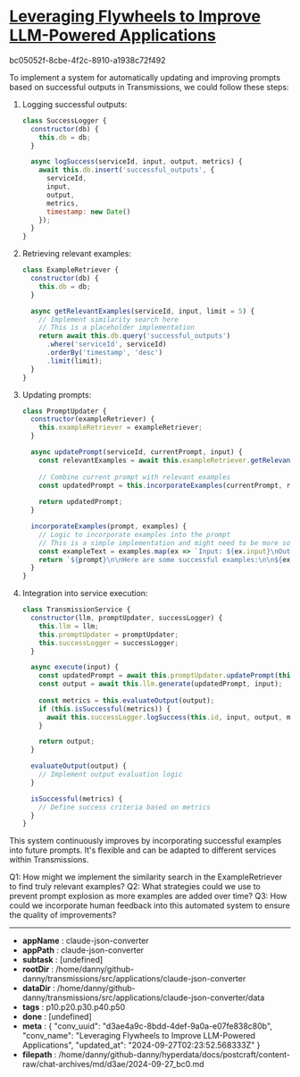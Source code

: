 # [Leveraging Flywheels to Improve LLM-Powered Applications](https://claude.ai/chat/d3ae4a9c-8bdd-4def-9a0a-e07fe838c80b)

bc05052f-8cbe-4f2c-8910-a1938c72f492

 To implement a system for automatically updating and improving prompts based on successful outputs in Transmissions, we could follow these steps:

1. Logging successful outputs:
   ```javascript
   class SuccessLogger {
     constructor(db) {
       this.db = db;
     }

     async logSuccess(serviceId, input, output, metrics) {
       await this.db.insert('successful_outputs', {
         serviceId,
         input,
         output,
         metrics,
         timestamp: new Date()
       });
     }
   }
   ```

2. Retrieving relevant examples:
   ```javascript
   class ExampleRetriever {
     constructor(db) {
       this.db = db;
     }

     async getRelevantExamples(serviceId, input, limit = 5) {
       // Implement similarity search here
       // This is a placeholder implementation
       return await this.db.query('successful_outputs')
         .where('serviceId', serviceId)
         .orderBy('timestamp', 'desc')
         .limit(limit);
     }
   }
   ```

3. Updating prompts:
   ```javascript
   class PromptUpdater {
     constructor(exampleRetriever) {
       this.exampleRetriever = exampleRetriever;
     }

     async updatePrompt(serviceId, currentPrompt, input) {
       const relevantExamples = await this.exampleRetriever.getRelevantExamples(serviceId, input);
       
       // Combine current prompt with relevant examples
       const updatedPrompt = this.incorporateExamples(currentPrompt, relevantExamples);
       
       return updatedPrompt;
     }

     incorporateExamples(prompt, examples) {
       // Logic to incorporate examples into the prompt
       // This is a simple implementation and might need to be more sophisticated
       const exampleText = examples.map(ex => `Input: ${ex.input}\nOutput: ${ex.output}`).join('\n\n');
       return `${prompt}\n\nHere are some successful examples:\n\n${exampleText}`;
     }
   }
   ```

4. Integration into service execution:
   ```javascript
   class TransmissionService {
     constructor(llm, promptUpdater, successLogger) {
       this.llm = llm;
       this.promptUpdater = promptUpdater;
       this.successLogger = successLogger;
     }

     async execute(input) {
       const updatedPrompt = await this.promptUpdater.updatePrompt(this.id, this.basePrompt, input);
       const output = await this.llm.generate(updatedPrompt, input);
       
       const metrics = this.evaluateOutput(output);
       if (this.isSuccessful(metrics)) {
         await this.successLogger.logSuccess(this.id, input, output, metrics);
       }

       return output;
     }

     evaluateOutput(output) {
       // Implement output evaluation logic
     }

     isSuccessful(metrics) {
       // Define success criteria based on metrics
     }
   }
   ```

This system continuously improves by incorporating successful examples into future prompts. It's flexible and can be adapted to different services within Transmissions.

Q1: How might we implement the similarity search in the ExampleRetriever to find truly relevant examples?
Q2: What strategies could we use to prevent prompt explosion as more examples are added over time?
Q3: How could we incorporate human feedback into this automated system to ensure the quality of improvements?

---

* **appName** : claude-json-converter
* **appPath** : claude-json-converter
* **subtask** : [undefined]
* **rootDir** : /home/danny/github-danny/transmissions/src/applications/claude-json-converter
* **dataDir** : /home/danny/github-danny/transmissions/src/applications/claude-json-converter/data
* **tags** : p10.p20.p30.p40.p50
* **done** : [undefined]
* **meta** : {
  "conv_uuid": "d3ae4a9c-8bdd-4def-9a0a-e07fe838c80b",
  "conv_name": "Leveraging Flywheels to Improve LLM-Powered Applications",
  "updated_at": "2024-09-27T02:23:52.568333Z"
}
* **filepath** : /home/danny/github-danny/hyperdata/docs/postcraft/content-raw/chat-archives/md/d3ae/2024-09-27_bc0.md
